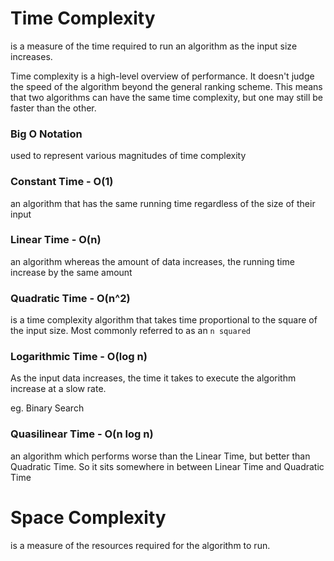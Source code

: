# Time Complexity
is a measure of the time required to run an algorithm as the input size increases.

Time complexity is a high-level overview of performance. It doesn't judge the speed of the algorithm beyond the general ranking scheme.
This means that two algorithms can have the same time complexity, but one may still be faster than the other.


### Big O Notation
 used to represent various magnitudes of time complexity

### Constant Time - O(1)
 an algorithm that has the same running time regardless of the size of their input


### Linear Time - O(n)
 an algorithm whereas the amount of data increases, the running time increase by the same amount

### Quadratic Time - O(n^2)
is a time complexity algorithm that takes time proportional to the square of the input size. Most commonly referred to as an `n squared`

### Logarithmic Time - O(log n)
As the input data increases, the time it takes to execute the algorithm increase at a slow rate.

eg. Binary Search


### Quasilinear Time - O(n log n)
an algorithm which performs worse than the Linear Time, but better than Quadratic Time. So it sits somewhere in between Linear Time and Quadratic Time


# Space Complexity
is a measure of the resources required for the algorithm to run.
